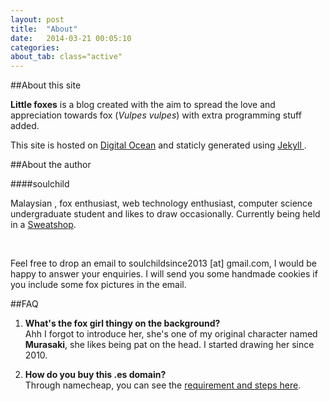 ```yaml
---
layout: post
title:  "About"
date:   2014-03-21 00:05:10
categories: 
about_tab: class="active"
---
```


##About this site

**Little foxes** is a blog created with the aim to spread the love and appreciation towards fox (_Vulpes vulpes_) with extra programming stuff added.  

This site is hosted on <a href="https://www.digitalocean.com/?refcode=f7f1b47b1fff">Digital Ocean</a> and staticly generated using  <a href="http://jekyllrb.com/">Jekyll </a>.

##About the author

####soulchild

Malaysian , fox enthusiast, web technology enthusiast, computer science undergraduate student and likes to draw occasionally. Currently being held in a [Sweatshop](http://sweatshop.in).

<a href="http://github.com/cupnoodle"><i class="fa fa-github fa-3x"></i></a> &nbsp;&nbsp;&nbsp; <a href="http://twitter.com/soulchild___"><i class="fa fa-twitter fa-3x"></i></a>


Feel free to drop an email to soulchildsince2013 [at] gmail.com, I would be happy to answer your enquiries. I will send you some handmade cookies if you include some fox pictures in the email.


##FAQ

1. **What's the fox girl thingy on the background?**  
Ahh I forgot to introduce her, she's one of my original character named **Murasaki**, she likes being pat on the head. I started drawing her since 2010.

2. **How do you buy this .es domain?**  
Through namecheap, you can see the [requirement and steps here](https://www.namecheap.com/support/knowledgebase/article.aspx/9246/36/are-there-any-specific-requirements-for-registering-a-es-domain).